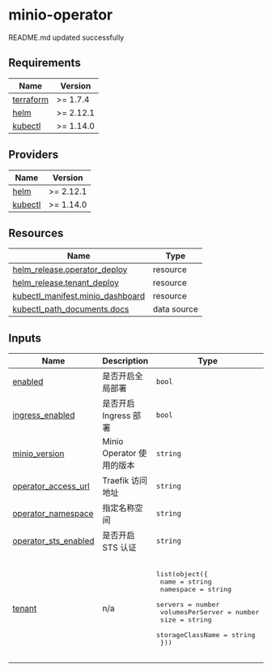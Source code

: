 # minio-operator

<!-- BEGINNING OF PRE-COMMIT-TERRAFORM DOCS HOOK -->
README.md updated successfully
<!-- END OF PRE-COMMIT-TERRAFORM DOCS HOOK -->

<!-- BEGIN_TF_DOCS -->


## Requirements

| Name | Version |
|------|---------|
| <a name="requirement_terraform"></a> [terraform](#requirement\_terraform) | >= 1.7.4 |
| <a name="requirement_helm"></a> [helm](#requirement\_helm) | >= 2.12.1 |
| <a name="requirement_kubectl"></a> [kubectl](#requirement\_kubectl) | >= 1.14.0 |
## Providers

| Name | Version |
|------|---------|
| <a name="provider_helm"></a> [helm](#provider\_helm) | >= 2.12.1 |
| <a name="provider_kubectl"></a> [kubectl](#provider\_kubectl) | >= 1.14.0 |

## Resources

| Name | Type |
|------|------|
| [helm_release.operator_deploy](https://registry.terraform.io/providers/hashicorp/helm/latest/docs/resources/release) | resource |
| [helm_release.tenant_deploy](https://registry.terraform.io/providers/hashicorp/helm/latest/docs/resources/release) | resource |
| [kubectl_manifest.minio_dashboard](https://registry.terraform.io/providers/gavinbunney/kubectl/latest/docs/resources/manifest) | resource |
| [kubectl_path_documents.docs](https://registry.terraform.io/providers/gavinbunney/kubectl/latest/docs/data-sources/path_documents) | data source |
## Inputs

| Name | Description | Type | Default | Required |
|------|-------------|------|---------|:--------:|
| <a name="input_enabled"></a> [enabled](#input\_enabled) | 是否开启全局部署 | `bool` | `true` | no |
| <a name="input_ingress_enabled"></a> [ingress\_enabled](#input\_ingress\_enabled) | 是否开启 Ingress 部署 | `bool` | `true` | no |
| <a name="input_minio_version"></a> [minio\_version](#input\_minio\_version) | Minio Operator 使用的版本 | `string` | `"5.0.14"` | no |
| <a name="input_operator_access_url"></a> [operator\_access\_url](#input\_operator\_access\_url) | Traefik 访问地址 | `string` | `"minio-operator.example.com"` | no |
| <a name="input_operator_namespace"></a> [operator\_namespace](#input\_operator\_namespace) | 指定名称空间 | `string` | `"minio-operator"` | no |
| <a name="input_operator_sts_enabled"></a> [operator\_sts\_enabled](#input\_operator\_sts\_enabled) | 是否开启 STS 认证 | `string` | `"off"` | no |
| <a name="input_tenant"></a> [tenant](#input\_tenant) | n/a | <pre>list(object({<br>    name             = string<br>    namespace        = string<br>    servers          = number<br>    volumesPerServer = number<br>    size             = string<br>    storageClassName = string<br>  }))</pre> | <pre>[<br>  {<br>    "name": "prod",<br>    "namespace": "minio",<br>    "servers": 4,<br>    "size": "10Gi",<br>    "storageClassName": "directpv-min-io",<br>    "volumesPerServer": 2<br>  }<br>]</pre> | no |
<!-- END_TF_DOCS -->
